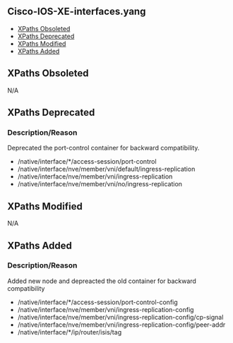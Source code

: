 ## Cisco-IOS-XE-interfaces.yang

- [XPaths Obsoleted](#xpaths-obsoleted)
- [XPaths Deprecated](#xpaths-deprecated)
- [XPaths Modified](#xpaths-modified)
- [XPaths Added](#xpaths-added)

## XPaths Obsoleted

N/A

## XPaths Deprecated

### Description/Reason
Deprecated the port-control container for backward compatibility.

- /native/interface/\*/access-session/port-control
- /native/interface/nve/member/vni/default/ingress-replication
- /native/interface/nve/member/vni/ingress-replication
- /native/interface/nve/member/vni/no/ingress-replication

## XPaths Modified

N/A

## XPaths Added

### Description/Reason
Added new node and depreacted the old container for backward compatibility

- /native/interface/\*/access-session/port-control-config
- /native/interface/nve/member/vni/ingress-replication-config
- /native/interface/nve/member/vni/ingress-replication-config/cp-signal
- /native/interface/nve/member/vni/ingress-replication-config/peer-addr
- /native/interface/\*/ip/router/isis/tag
